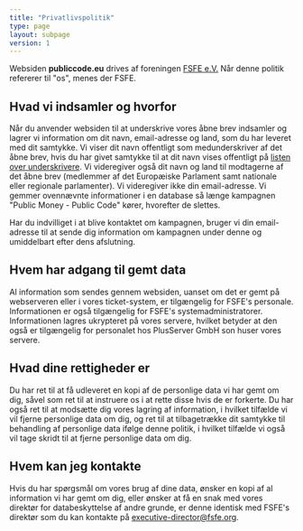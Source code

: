 ```yaml
---
title: "Privatlivspolitik"
type: page
layout: subpage
version: 1
---
```


Websiden **publiccode.eu** drives af foreningen
[FSFE e.V.](https://fsfe.org/about/legal/imprint.html)
Når denne politik refererer til "os", menes der FSFE.

## Hvad vi indsamler og hvorfor

Når du anvender websiden til at underskrive vores åbne brev indsamler
og lagrer vi information om dit navn, email-adresse og land,
som du har leveret med dit samtykke. Vi viser dit navn offentligt
som medunderskriver af det åbne brev, hvis du har givet samtykke
til at dit navn vises offentligt på [listen over 
underskrivere](/openletter/all-signatures). Vi videregiver også
dit navn og land til modtagerne af det åbne brev
(medlemmer af det Europæiske Parlament samt nationale eller
regionale parlamenter). Vi videregiver ikke din email-adresse.
Vi gemmer ovennævnte informationer i en database så længe kampagnen
"Public Money - Public Code" kører, hvorefter de slettes.

Har du indvilliget i at blive kontaktet om kampagnen, bruger
vi din email-adresse til at sende dig information om
kampagnen under denne og umiddelbart efter dens afslutning.

## Hvem har adgang til gemt data

Al information som sendes gennem websiden, uanset om det er gemt
på webserveren eller i vores ticket-system, er tilgængelig for FSFE's
personale. Informationen er også tilgængelig for FSFE's
systemadministratorer. Informationen lagres ukrypteret på vores
servere, hvilket betyder at den også er tilgængelig for
personalet hos PlusServer GmbH son huser vores servere.

## Hvad dine rettigheder er

Du har ret til at få udleveret en kopi af de personlige data vi har gemt
om dig, såvel som ret til at instruere os i at rette disse hvis
de er forkerte. Du har også ret til at modsætte dig vores lagring
af information, i hvilket tilfælde vi vil fjerne personlige data om
dig, og ret til at tilbagetrække dit samtykke til behandling af
personlige data ifølge denne politik, i hvilket tilfælde vi også vil
tage skridt til at fjerne personlige data om dig.

## Hvem kan jeg kontakte

Hvis du har spørgsmål om vores brug af dine data, ønsker en kopi
af al information vi har gemt om dig, eller ønsker at få en snak
med vores direktør for databeskyttelse af andre grunde, er denne
identisk med FSFE's direktør som du kan kontakte 
på [executive-director@fsfe.org](mailto:executive-director@fsfe.org).
